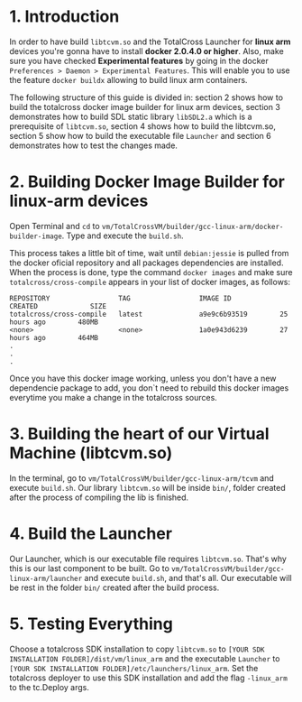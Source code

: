 # 1. Introduction

In order to have build `libtcvm.so` and the TotalCross Launcher for **linux arm** devices you're gonna have to install **docker 2.0.4.0 or higher**. Also, make sure you have checked **Experimental features** by going in the docker `Preferences > Daemon > Experimental Features`. This will enable you to use the feature `docker buildx` allowing to build linux arm containers.

The following structure of this guide is divided in: section 2 shows how to build the totalcross docker image builder for linux arm devices, section 3 demonstrates how to build SDL static library `libSDL2.a` which is a prerequisite of `libtcvm.so`, section 4 shows how to build the libtcvm.so, section 5 show how to build the executable file `Launcher` and section 6 demonstrates how to test the changes made.

# 2. Building Docker Image Builder for linux-arm devices 

Open Terminal and `cd` to `vm/TotalCrossVM/builder/gcc-linux-arm/docker-builder-image`. Type and execute the `build.sh`. 

This process takes a little bit of time, wait until `debian:jessie` is pulled from the docker oficial repository and all packages dependencies are installed. When the process is done, type the command `docker images` and make sure `totalcross/cross-compile` appears in your list of docker images, as follows:

```shell
REPOSITORY                 TAG                 IMAGE ID            CREATED             SIZE
totalcross/cross-compile   latest              a9e9c6b93519        25 hours ago        480MB
<none>                     <none>              1a0e943d6239        27 hours ago        464MB
.
.
.

```

Once you have this docker image working, unless you don't have a new dependencie package to add, you don`t need to rebuild this docker images everytime you make a change in the totalcross sources.

# 3. Building the heart of our Virtual Machine (libtcvm.so)

In the terminal, go to `vm/TotalCrossVM/builder/gcc-linux-arm/tcvm` and execute `build.sh`. Our library `libtcvm.so` will be inside `bin/`, folder created after the process of compiling the lib is finished.

# 4. Build the Launcher

Our Launcher, which is our executable file requires `libtcvm.so`. That's why this is our last component to be built. Go to `vm/TotalCrossVM/builder/gcc-linux-arm/launcher` and execute `build.sh`, and that's all. Our executable will be rest in the folder `bin/` created after the build process.

# 5. Testing Everything

Choose a totalcross SDK installation to copy `libtcvm.so` to `[YOUR SDK INSTALLATION FOLDER]/dist/vm/linux_arm` and the executable `Launcher` to `[YOUR SDK INSTALLATION FOLDER]/etc/launchers/linux_arm`. Set the totalcross deployer to use this SDK installation and add the flag `-linux_arm` to the tc.Deploy args. 
